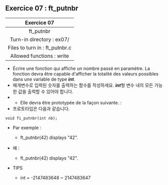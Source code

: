 ## Exercice 07 : ft_putnbr

|Exercice 07|
|:---:|
|ft_putnbr|
|Turn-in directory : ex07/|
|Files to turn in : ft_putnbr.c|
|Allowed functions : write|

- Écrire une fonction qui affiche un nombre passé en paramètre. La fonction devra être capable d'afficher la totalité des valeurs possibles dans une variable de type ***int***.
- 매개변수로 입력된 숫자를 출력하는 함수를 작성하세요. ***int***형 변수 내의 모든 가능한 값을 출력할 수 있어야 합니다.
- - Elle devra être prototypée de la façon suivante. :
- 프로토타입은 다음과 같습니다.

```
void fi_putnbr(int nb);
```
- Par exemple :
  - ft_putnbr(42) displays "42".
- 예 :
  - ft_putnbr(42) displays "42".

- TIPS
  - int = -2147483648 ~ 2147483647